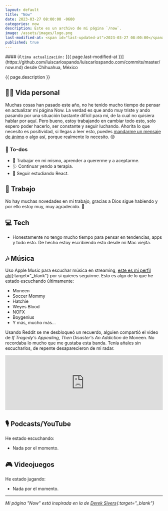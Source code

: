 ```yaml
---
layout: default
title: "Now"
date: 2023-03-27 08:00:00 -0600
categories: now
description: Este es un archivo de mi página `/now`.
image: /assets/images/logo.png
last-modified-at: <span id="last-updated-at">2023-03-27 08:00:00</span>
published: true
---
```


<div class="card last-updated my-3 text-center">
<div class="card-body rounded">
#### <code>Última actualización:</code> [{{ page.last-modified-at }}](https://github.com/luiscarlospando/luiscarlospando.com/commits/master/now.md) desde Chihuahua, México
</div>
</div>

<p class="text-center">{{ page.description }}</p>

## 👦🏻 Vida personal
Muchas cosas han pasado este año, no he tenido mucho tiempo de pensar en actualizar mi página Now. La verdad es que ando muy triste y ando pasando por una situación bastante difícil para mi, de la cual no quisiera hablar por aquí. Pero bueno, estoy trabajando en cambiar todo esto, solo espero poder hacerlo, ser constante y seguir luchando. Ahorita lo que necesito es positividad, si llegas a leer esto, puedes [mandarme un mensaje de ánimo](https://luiscarlospando.com/contacto) o algo así, porque realmente lo necesito. 😔

### 📝 To-dos
- 🙇 Trabajar en mi mismo, aprender a quererme y a aceptarme.
- 🩺 Continuar yendo a terapia.
- 📖 Seguir estudiando React.

## 💼 Trabajo
No hay muchas novedades en mi trabajo, gracias a Dios sigue habiendo y por ello estoy muy, muy agradecido. 🙏

## 💻 Tech
- Honestamente no tengo mucho tiempo para pensar en tendencias, apps y todo esto. De hecho estoy escribiendo esto desde mi Mac viejita.

## 🎶 Música
Uso Apple Music para escuchar música en streaming, [este es mi perfil ahí](https://music.apple.com/profile/luiscarlospando){:target="_blank"} por si quieres seguirme. Esto es algo de lo que he estado escuchando últimamente:

- Moneen
- Soccer Mommy
- Hatchie
- Weyes Blood
- NOFX
- Boygenius
- Y más, mucho más...

Usando Reddit se me desbloqueó un recuerdo, alguien compartió el video de *If Tragedy's Appealing, Then Disaster's An Addiction* de Moneen. No recordaba lo mucho que me gustaba esta banda. Tenía añales sin escucharlos, de repente desaparecieron de mi radar.
<iframe allow="autoplay *; encrypted-media *; fullscreen *; clipboard-write" frameborder="0" height="175" style="width:100%;max-width:1140px;overflow:hidden;background:transparent;" sandbox="allow-forms allow-popups allow-same-origin allow-scripts allow-storage-access-by-user-activation allow-top-navigation-by-user-activation" src="https://embed.music.apple.com/mx/album/if-tragedys-appealing-then-disasters-an-addiction/1176757641?i=1176757701&l=en"></iframe>

## 🎙 Podcasts/YouTube
He estado escuchando:

- Nada por el momento.

## 🎮 Videojuegos
He estado jugando:

- Nada por el momento.

---

*Mi página "Now" está inspirada en la de [Derek Sivers](https://sive.rs/nowff){:target="_blank"}*